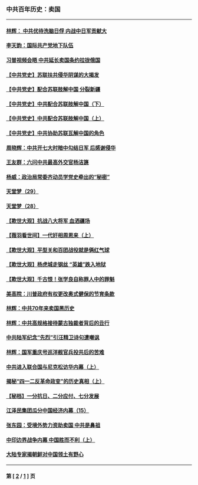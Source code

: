 ### 中共百年历史：卖国
---
#### [林辉： 中共优待洗脑日俘 内战中日军贡献大](../../pages/nf1176117/n13624644.md?10190430) 
#### [李天韵：国际共产党地下队伍](../../pages/nf1176117/n13611808.md?10190430) 
#### [习普视频会晤 中共延长卖国条约拉拢俄国](../../pages/nf1176117/n13060971.md?10190430) 
#### [【中共党史】苏联扶共侵华阴谋的大揭发](../../pages/nf1176117/n13056050.md?10190430) 
#### [【中共党史】配合苏联肢解中国 分裂新疆](../../pages/nf1176117/n13040700.md?10190430) 
#### [【中共党史】中共配合苏联肢解中国（下）](../../pages/nf1176117/n13035660.md?10190430) 
#### [【中共党史】中共配合苏联肢解中国（上）](../../pages/nf1176117/n13030262.md?10190430) 
#### [【中共党史】中共协助苏联瓦解中国的角色](../../pages/nf1176117/n13018109.md?10190430) 
#### [周晓辉：中共开七大时暗中勾结日军 后感谢侵华](../../pages/nf1176117/n12921960.md?10190430) 
#### [王友群：六问中共最高外交官杨洁篪](../../pages/nf1176117/n12836495.md?10190430) 
#### [杨威：政治局常委齐动员学党史牵出的“秘密”](../../pages/nf1176117/n12764642.md?10190430) 
#### [天堂梦（29）](../../pages/nf1176117/n12408465.md?10190430) 
#### [天堂梦（28）](../../pages/nf1176117/n12408309.md?10190430) 
#### [【欺世大观】抗战八大将军 血洒疆场](../../pages/nf1176117/n12357044.md?10190430) 
#### [【薇羽看世间】一代奸相周恩来（上）](../../pages/nf1176117/n12401109.md?10190430) 
#### [【欺世大观】平型关和百团战役就是俩红气球](../../pages/nf1176117/n12359157.md?10190430) 
#### [【欺世大观】杨虎城走钢丝 “英雄”跌入地狱](../../pages/nf1176117/n12358840.md?10190430) 
#### [【欺世大观】千古恨！张学良自称罪人中的罪魁](../../pages/nf1176117/n12358629.md?10190430) 
#### [美高院：川普政府有权更改奥式健保的节育条款](../../pages/nf1176117/n12242171.md?10190430) 
#### [林辉：中共70年来卖国黑历史](../../pages/nf1176117/n11552181.md?10190430) 
#### [林辉：中共高规格接待蒙古独裁者背后的丑行](../../pages/nf1176117/n11225005.md?10190430) 
#### [中共陆军纪念“先烈”引汪精卫诗句遭嘲讽](../../pages/nf1176117/n11153345.md?10190430) 
#### [林辉：国军重庆号巡洋舰官兵投共后的苦难](../../pages/nf1176117/n10997801.md?10190430) 
#### [中共进入联合国与尼克松访华内幕（上）](../../pages/nf1176117/n10138788.md?10190430) 
#### [揭秘“四一二反革命政变”的历史真相（上）](../../pages/nf1176117/n9996650.md?10190430) 
#### [【秘档】一分抗日、二分应付、七分发展](../../pages/nf1176117/n9331484.md?10190430) 
#### [江泽民集团瓜分中国经济内幕（15）](../../pages/nf1176117/n9268584.md?10190430) 
#### [张东园：受境外势力资助卖国 中共是鼻祖](../../pages/nf1176117/n9272480.md?10190430) 
#### [中印边界战争内幕 中国胜而不利（上）](../../pages/nf1176117/n9252458.md?10190430) 
#### [大陆专家揭朝鲜对中国领土有野心](../../pages/nf1176117/n9074056.md?10190430) 

---
#### 第 [ [2](./2.md?10190430) / [1](./1.md?10190430) ] 页
